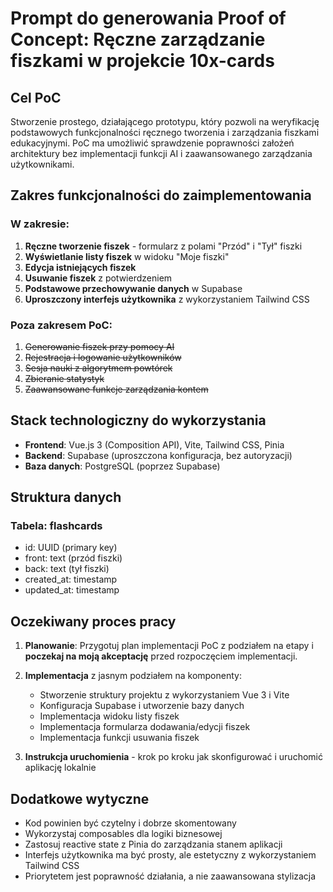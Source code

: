 # Prompt do generowania Proof of Concept: Ręczne zarządzanie fiszkami w projekcie 10x-cards

## Cel PoC

Stworzenie prostego, działającego prototypu, który pozwoli na weryfikację podstawowych funkcjonalności ręcznego tworzenia i zarządzania fiszkami edukacyjnymi. PoC ma umożliwić sprawdzenie poprawności założeń architektury bez implementacji funkcji AI i zaawansowanego zarządzania użytkownikami.

## Zakres funkcjonalności do zaimplementowania

### W zakresie:

1. **Ręczne tworzenie fiszek** - formularz z polami "Przód" i "Tył" fiszki
2. **Wyświetlanie listy fiszek** w widoku "Moje fiszki"
3. **Edycja istniejących fiszek**
4. **Usuwanie fiszek** z potwierdzeniem
5. **Podstawowe przechowywanie danych** w Supabase
6. **Uproszczony interfejs użytkownika** z wykorzystaniem Tailwind CSS

### Poza zakresem PoC:

1. ~~Generowanie fiszek przy pomocy AI~~
2. ~~Rejestracja i logowanie użytkowników~~
3. ~~Sesja nauki z algorytmem powtórek~~
4. ~~Zbieranie statystyk~~
5. ~~Zaawansowane funkcje zarządzania kontem~~

## Stack technologiczny do wykorzystania

- **Frontend**: Vue.js 3 (Composition API), Vite, Tailwind CSS, Pinia
- **Backend**: Supabase (uproszczona konfiguracja, bez autoryzacji)
- **Baza danych**: PostgreSQL (poprzez Supabase)

## Struktura danych

### Tabela: flashcards

- id: UUID (primary key)
- front: text (przód fiszki)
- back: text (tył fiszki)
- created_at: timestamp
- updated_at: timestamp

## Oczekiwany proces pracy

1. **Planowanie**: Przygotuj plan implementacji PoC z podziałem na etapy i **poczekaj na moją akceptację** przed rozpoczęciem implementacji.
2. **Implementacja** z jasnym podziałem na komponenty:

   - Stworzenie struktury projektu z wykorzystaniem Vue 3 i Vite
   - Konfiguracja Supabase i utworzenie bazy danych
   - Implementacja widoku listy fiszek
   - Implementacja formularza dodawania/edycji fiszek
   - Implementacja funkcji usuwania fiszek

3. **Instrukcja uruchomienia** - krok po kroku jak skonfigurować i uruchomić aplikację lokalnie

## Dodatkowe wytyczne

- Kod powinien być czytelny i dobrze skomentowany
- Wykorzystaj composables dla logiki biznesowej
- Zastosuj reactive state z Pinia do zarządzania stanem aplikacji
- Interfejs użytkownika ma być prosty, ale estetyczny z wykorzystaniem Tailwind CSS
- Priorytetem jest poprawność działania, a nie zaawansowana stylizacja
